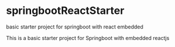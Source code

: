 # springbootReactStarter
basic starter project for springboot with react embedded

This is a basic starter project for Springboot with embedded reactjs
